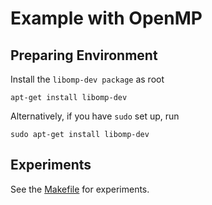 # Example with OpenMP

## Preparing Environment

Install the `libomp-dev package` as root
```
apt-get install libomp-dev
```

Alternatively, if you have `sudo` set up, run
```
sudo apt-get install libomp-dev
```

## Experiments
See the [Makefile](Makefile) for experiments. 
